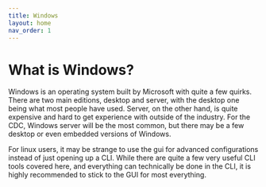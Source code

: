 ```yaml
---
title: Windows
layout: home
nav_order: 1
---
```


# What is Windows?

Windows is an operating system built by Microsoft with quite a few quirks. There are two main editions, desktop and server, with the desktop one being what most people have used. Server, on the other hand, is quite expensive and hard to get experience with outside of the industry. For the CDC, Windows server will be the most common, but there may be a few desktop or even embedded versions of Windows.

For linux users, it may be strange to use the gui for advanced configurations instead of just opening up a CLI. While there are quite a few very useful CLI tools covered here, and everything can technically be done in the CLI, it is highly recommended to stick to the GUI for most everything.